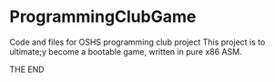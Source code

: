 # ProgrammingClubGame
Code and files for OSHS programming club project
This project is to ultimate;y become a bootable game, written in pure x86 ASM.

THE END
